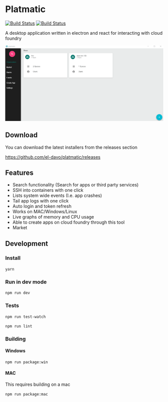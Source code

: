 # Platmatic

[![Build Status](https://travis-ci.org/el-davo/platmatic.svg?branch=master)](https://travis-ci.org/el-davo/platmatic)
[![Build Status](https://ci.appveyor.com/api/projects/status/bsxjmg1wk4uksp9s/branch/master)](https://ci.appveyor.com/project/el-davo/platmatic/branch/master)

A desktop application written in electron and react for interacting with cloud foundry

![Platmatic](./demo/demo.gif)

## Download

You can download the latest installers from the releases section

https://github.com/el-davo/platmatic/releases

## Features

* Search functionality (Search for apps or third party services)
* SSH into containers with one click
* Lists system wide events (I.e. app crashes)
* Tail app logs with one click
* Auto login and token refresh
* Works on MAC/Windows/Linux
* Live graphs of memory and CPU usage
* Able to create apps on cloud foundry through this tool
* Market

## Development

### Install

``
yarn
``

### Run in dev mode

```
npm run dev
```

### Tests

```
npm run test-watch
```

```
npm run lint
```

### Building

#### Windows

```
npm run package:win
```

#### MAC

This requires building on a mac

```
npm run package:mac
```
